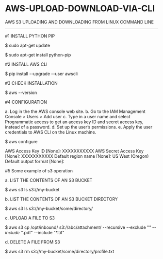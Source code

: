 # AWS-UPLOAD-DOWNLOAD-VIA-CLI
AWS S3 UPLOADING AND DOWNLOADING FROM LINUX COMMAND LINE

----------------------
#1 INSTALL PYTHON PIP 

$ sudo apt-get update

$ sudo apt-get install python-pip

#2 INSTALL AWS CLI

$ pip install --upgrade --user awscli

#3 CHECK INSTALLATION

$ aws --version

#4 CONFIGURATION

a. Log in the the AWS console web site.
b. Go to the IAM Management Console > Users > Add user
c. Type in a user name and select Programmatic access to get an access key ID and secret access key, instead of a password.
d. Set up the user’s permissions.
e. Apply the user credentials to AWS CLI on the Linux machine.

$ aws configure

AWS Access Key ID [None]: XXXXXXXXXXX
AWS Secret Access Key [None]: XXXXXXXXXXX
Default region name [None]: US West (Oregon)
Default output format [None]:

#5 Some example of s3 operation

a. LIST THE CONTENTS OF AN S3 BUCKET

$ aws s3 ls s3://my-bucket

b. LIST THE CONTENTS OF AN S3 BUCKET DIRECTORY

$ aws s3 ls s3://my-bucket/some/directory/

c. UPLOAD A FILE TO S3

$ aws s3 cp /opt/inbound/ s3://abc/attachment/ --recursive     --exclude "*" --include "*.pdf" --include "*.tif"

d. DELETE A FILE FROM S3

$ aws s3 rm s3://my-bucket/some/directory/profile.txt
